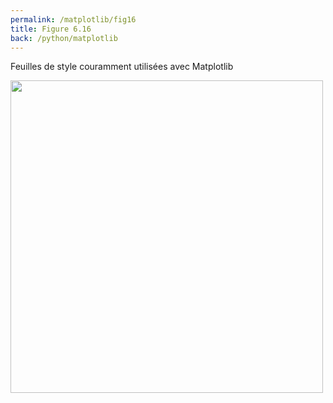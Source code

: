 ```yaml
---
permalink: /matplotlib/fig16
title: Figure 6.16
back: /python/matplotlib
---
```


Feuilles de style couramment utilisées avec Matplotlib

<img src="/python/_static/matplotlib/fig16.png" width="500px"/>

<script src="https://emgithub.com/embed.js?target=https%3A%2F%2Fgithub.com%2Fxoolive%2Fpython%2Fblob%2Fmaster%2F02-ecosysteme%2F06-matplotlib%2Ffig16.py&style=github-gist&showLineNumbers=on"></script>
